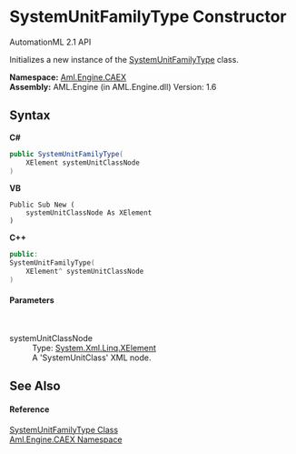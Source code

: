 # SystemUnitFamilyType Constructor 
AutomationML 2.1 API 

Initializes a new instance of the <a href="T_Aml_Engine_CAEX_SystemUnitFamilyType">SystemUnitFamilyType</a> class.

**Namespace:**&nbsp;<a href="N_Aml_Engine_CAEX">Aml.Engine.CAEX</a><br />**Assembly:**&nbsp;AML.Engine (in AML.Engine.dll) Version: 1.6

## Syntax

**C#**<br />
``` C#
public SystemUnitFamilyType(
	XElement systemUnitClassNode
)
```

**VB**<br />
``` VB
Public Sub New ( 
	systemUnitClassNode As XElement
)
```

**C++**<br />
``` C++
public:
SystemUnitFamilyType(
	XElement^ systemUnitClassNode
)
```


#### Parameters
&nbsp;<dl><dt>systemUnitClassNode</dt><dd>Type: <a href="https://docs.microsoft.com/dotnet/api/system.xml.linq.xelement" target="_parent" rel="noopener noreferrer">System.Xml.Linq.XElement</a><br />A 'SystemUnitClass' XML node.</dd></dl>

## See Also


#### Reference
<a href="T_Aml_Engine_CAEX_SystemUnitFamilyType">SystemUnitFamilyType Class</a><br /><a href="N_Aml_Engine_CAEX">Aml.Engine.CAEX Namespace</a><br />